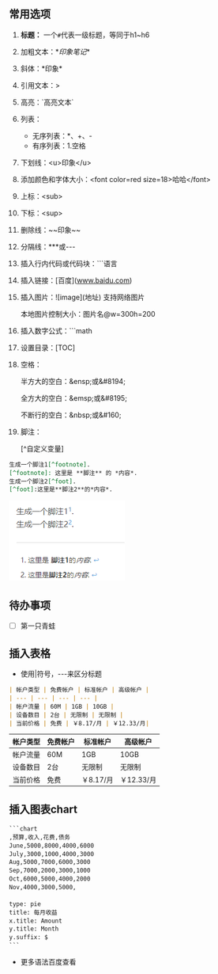 ## 常用选项

1. **标题：** 一个`#`代表一级标题，等同于h1~h6

2. 加粗文本：\**印象笔记**

3. 斜体：\*印象*

4. 引用文本：> 

5. 高亮：\`高亮文本`

6. 列表：

   * 无序列表：*、+、-
   * 有序列表：1.空格

7. 下划线：\<u>印象\</u>

8. 添加颜色和字体大小：\<font color=red size=18>哈哈\</font>

9. 上标：\<sub>

10. 下标：\<sup>

11. 删除线：\~~印象~~

12. 分隔线：***或---

13. 插入行内代码或代码块：\```语言

14. 插入链接：\[百度](www.baidu.com)

15. 插入图片：\!\[image](地址)   支持网络图片

    本地图片控制大小：图片名@w=300h=200

16. 插入数字公式：```math

17. 设置目录：\[TOC]

18. 空格：

    半方大的空白：\&ensp;或\&#8194;

    全方大的空白：\&emsp;或\&#8195;

    不断行的空白：\&nbsp;或\&#160;

19. 脚注：

    [^自定义变量]

```markdown
生成一个脚注1[^footnote]. 
[^footnote]: 这里是 **脚注** 的 *内容*. 
生成一个脚注2[^foot]. 
[^foot]:这里是**脚注2**的*内容*.
```

![image-20200331100204577](static/markdown/image-20200331100204577.png)



## 待办事项

*[ ] 第一只青蛙



## 插入表格

* 使用|符号，---来区分标题

```markdown
| 帐户类型 | 免费帐户 | 标准帐户 | 高级帐户 |
| --- | --- | --- | --- |
| 帐户流量 | 60M | 1GB | 10GB |
| 设备数目 | 2台 | 无限制 | 无限制 |
| 当前价格 | 免费 | ￥8.17/月 | ￥12.33/月|
```

| 帐户类型 | 免费帐户 | 标准帐户  | 高级帐户   |
| -------- | -------- | --------- | ---------- |
| 帐户流量 | 60M      | 1GB       | 10GB       |
| 设备数目 | 2台      | 无限制    | 无限制     |
| 当前价格 | 免费     | ￥8.17/月 | ￥12.33/月 |



## 插入图表chart

```markdown
​```chart
,预算,收入,花费,债务
June,5000,8000,4000,6000
July,3000,1000,4000,3000
Aug,5000,7000,6000,3000
Sep,7000,2000,3000,1000
Oct,6000,5000,4000,2000
Nov,4000,3000,5000,

type: pie
title: 每月收益
x.title: Amount
y.title: Month
y.suffix: $
​```
```



* 更多语法百度查看

